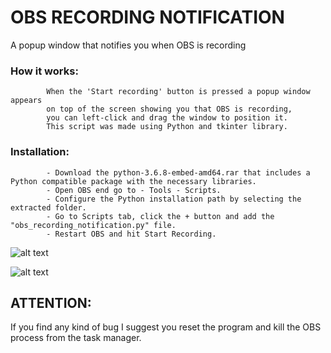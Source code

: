 # OBS RECORDING NOTIFICATION

A popup window that notifies you when OBS is recording

### How it works:
            When the 'Start recording' button is pressed a popup window appears
            on top of the screen showing you that OBS is recording,
            you can left-click and drag the window to position it.
            This script was made using Python and tkinter library.
### Installation:
            - Download the python-3.6.8-embed-amd64.rar that includes a Python compatible package with the necessary libraries.
            - Open OBS end go to - Tools - Scripts.
            - Configure the Python installation path by selecting the extracted folder.
            - Go to Scripts tab, click the + button and add the "obs_recording_notification.py" file.
            - Restart OBS and hit Start Recording. 


![alt text](https://raw.githubusercontent.com/tobsailbot/obs_recording_notification/main/Instructions/python%20select.PNG)

![alt text](https://raw.githubusercontent.com/tobsailbot/obs_recording_notification/main/Instructions/recording.PNG)

## ATTENTION: 
If you find any kind of bug I suggest you reset the program and kill the OBS process from the task manager.
